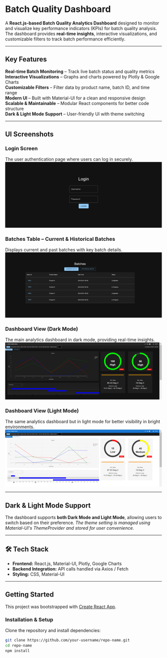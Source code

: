 # Batch Quality Dashboard

A **React.js-based Batch Quality Analytics Dashboard** designed to monitor and visualize key performance indicators (KPIs) for batch quality analysis. The dashboard provides **real-time insights**, interactive visualizations, and customizable filters to track batch performance efficiently.

---

## Key Features

**Real-time Batch Monitoring** – Track live batch status and quality metrics  
 **Interactive Visualizations** – Graphs and charts powered by Plotly & Google Charts  
 **Customizable Filters** – Filter data by product name, batch ID, and time range  
 **Modern UI** – Built with Material-UI for a clean and responsive design  
 **Scalable & Maintainable** – Modular React components for better code structure  
 **Dark & Light Mode Support** – User-friendly UI with theme switching

---

## UI Screenshots

### Login Screen

The user authentication page where users can log in securely.  
![Login Screen](Screenshots/ui1.PNG)

### Batches Table – Current & Historical Batches

Displays current and past batches with key batch details.  
![Batches Table](Screenshots/ui2.PNG)

### Dashboard View (Dark Mode)

The main analytics dashboard in dark mode, providing real-time insights.  
![Dashboard - Dark Mode](Screenshots/ui3.PNG)

### Dashboard View (Light Mode)

The same analytics dashboard but in light mode for better visibility in bright environments.  
![Dashboard - Light Mode](Screenshots/ui4.PNG)

---

## Dark & Light Mode Support

The dashboard supports **both Dark Mode and Light Mode**, allowing users to switch based on their preference.
_The theme setting is managed using Material-UI's ThemeProvider and stored for user convenience._

---

## 🛠 Tech Stack

- **Frontend:** React.js, Material-UI, Plotly, Google Charts
- **Backend Integration:** API calls handled via Axios / Fetch
- **Styling:** CSS, Material-UI

---

## Getting Started

This project was bootstrapped with [Create React App](https://github.com/facebook/create-react-app).

### **Installation & Setup**

Clone the repository and install dependencies:

```sh
git clone https://github.com/your-username/repo-name.git
cd repo-name
npm install
```
